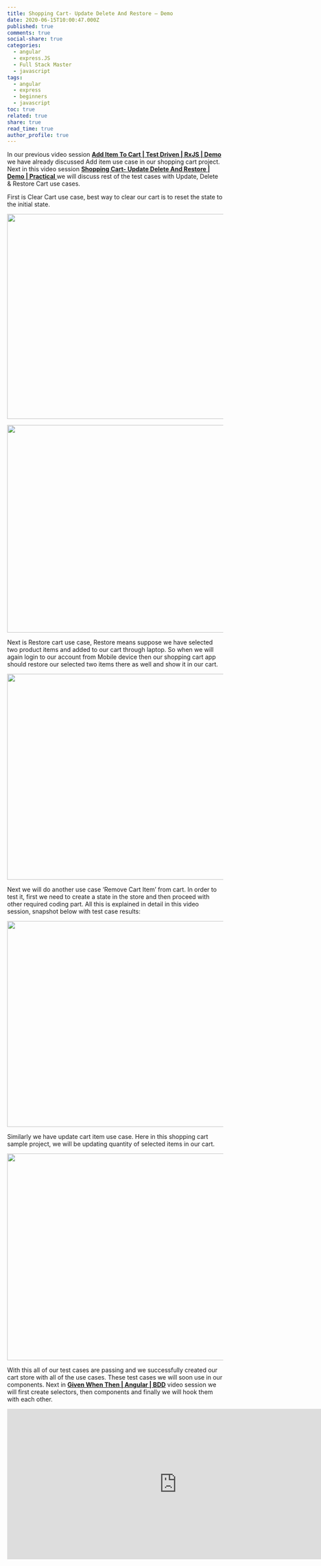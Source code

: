 ```yaml
---
title: Shopping Cart- Update Delete And Restore – Demo
date: 2020-06-15T10:00:47.000Z
published: true
comments: true
social-share: true
categories:
  - angular
  - express.JS
  - Full Stack Master
  - javascript
tags:
  - angular
  - express
  - beginners
  - javascript
toc: true
related: true
share: true
read_time: true
author_profile: true
---
```


<p>In our previous video session <a href="https://www.youtube.com/watch?v=wYwY3yxsWuM&amp;list=PLZed_adPqIJrl9pwlERGhU-RCNOtKqvyD&amp;index=74" target="_blank" rel="noopener noreferrer"><strong>Add Item To Cart | Test Driven | RxJS | Demo</strong></a> we have already discussed Add item use case in our shopping cart project. Next in this video session <a href="https://www.youtube.com/watch?v=yoIoBLZ8gpU&amp;list=PLZed_adPqIJrl9pwlERGhU-RCNOtKqvyD&amp;index=75" target="_blank" rel="noopener noreferrer"><strong>Shopping Cart- Update Delete And Restore | Demo | Practical</strong> </a>we will discuss rest of the test cases with Update, Delete &amp; Restore Cart use cases.</p>
<p>First is Clear Cart use case, best way to clear our cart is to reset the state to the initial state.</p>
<p><img class="alignnone size-full wp-image-3373" src="{{ site.baseurl }}/assets/2020/06/SC.1.png" alt="" width="852" height="477" /></p>
<p><img class="alignnone size-full wp-image-3372" src="{{ site.baseurl }}/assets/2020/06/SC.2.png" alt="" width="855" height="483" /></p>
<p>Next is Restore cart use case, Restore means suppose we have selected two product items and added to our cart through laptop. So when we will again login to our account from Mobile device then our shopping cart app should restore our selected two items there as well and show it in our cart.</p>
<p><img class="alignnone size-full wp-image-3371" src="{{ site.baseurl }}/assets/2020/06/SC.3.png" alt="" width="853" height="479" /></p>
<p>Next we will do another use case ‘Remove Cart Item’ from cart. In order to test it, first we need to create a state in the store and then proceed with other required coding part. All this is explained in detail in this video session, snapshot below with test case results:</p>
<p><img class="alignnone size-full wp-image-3370" src="{{ site.baseurl }}/assets/2020/06/SC.4.png" alt="" width="853" height="479" /></p>
<p>Similarly we have update cart item use case. Here in this shopping cart sample project, we will be updating quantity of selected items in our cart.</p>
<p><img class="alignnone size-full wp-image-3369" src="{{ site.baseurl }}/assets/2020/06/SC.5.png" alt="" width="852" height="481" /></p>
<p>With this all of our test cases are passing and we successfully created our cart store with all of the use cases. These test cases we will soon use in our components. Next in <a href="https://www.youtube.com/watch?v=M0A3mR5SYnc&amp;list=PLZed_adPqIJrl9pwlERGhU-RCNOtKqvyD&amp;index=76" target="_blank" rel="noopener noreferrer"><strong>Given When Then | Angular | BDD</strong></a> video session we will first create selectors, then components and finally we will hook them with each other.</p>
<p><iframe src="https://www.youtube.com/embed/yoIoBLZ8gpU" width="790" height="350" frameborder="0" allowfullscreen="allowfullscreen"></iframe></p>
